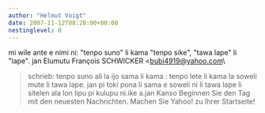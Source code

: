 ```yaml
---
author: "Helmut Voigt"
date: 2007-11-12T08:28:00+00:00
nestinglevel: 0
---
```

mi wile ante e nimi ni: "tenpo suno" li kama "tenpo sike", "tawa lape" li "lape". jan Elumutu François SCHWICKER <[bubi4919@yahoo.com](mailto://bubi4919@yahoo.com)\
> schrieb: tenpo suno ali la ijo sama li kama : tenpo lete li kama la soweli mute li tawa lape. jan pi toki pona li sama e soweli ni li tawa lape li sitelen ala lon lipu pi kulupu ni.ike a.jan Kanso Beginnen Sie den Tag mit den neuesten Nachrichten. Machen Sie Yahoo! zu Ihrer Startseite!
